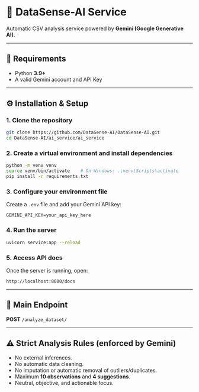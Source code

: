 # 🚀 DataSense-AI Service

Automatic CSV analysis service powered by **Gemini (Google Generative AI)**.

---

## 🔐 Requirements

- Python **3.9+**
- A valid Gemini account and API Key

---

## ⚙️ Installation & Setup

### 1. Clone the repository

```bash
git clone https://github.com/DataSense-AI/DataSense-AI.git
cd DataSense-AI/ai_service/ai_service
```

### 2. Create a virtual environment and install dependencies

```bash
python -m venv venv
source venv/bin/activate    # On Windows: .\venv\Scripts\activate
pip install -r requirements.txt
```

### 3. Configure your environment file

Create a `.env` file and add your Gemini API key:

```env
GEMINI_API_KEY=your_api_key_here
```

### 4. Run the server

```bash
uvicorn service:app --reload
```

### 5. Access API docs

Once the server is running, open:

```
http://localhost:8000/docs
```

---

## 📡 Main Endpoint

**POST** `/analyze_dataset/`

---

## ⚠️ Strict Analysis Rules (enforced by Gemini)

- No external inferences.
- No automatic data cleaning.
- No imputation or automatic removal of outliers/duplicates.
- Maximum **10 observations** and **4 suggestions**.
- Neutral, objective, and actionable focus.

